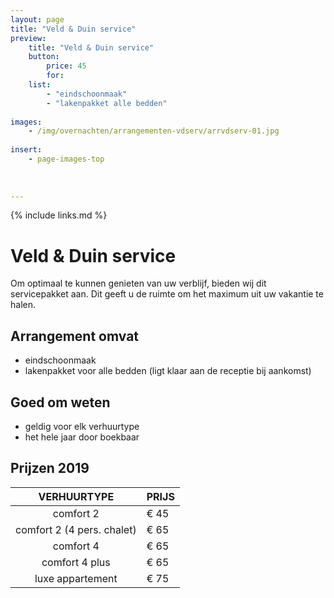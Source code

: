 ```yaml
---
layout: page
title: "Veld & Duin service"
preview: 
    title: "Veld & Duin service"
    button:
        price: 45
        for: 
    list:
        - "eindschoonmaak"
        - "lakenpakket alle bedden"
    
images:
    - /img/overnachten/arrangementen-vdserv/arrvdserv-01.jpg
    
insert:
    - page-images-top
    
    
    
---
```


{% include links.md %}


# Veld & Duin service

Om optimaal te kunnen genieten van uw verblijf, bieden wij dit servicepakket aan. Dit geeft u de ruimte om het maximum uit uw vakantie te halen.

## Arrangement omvat
- eindschoonmaak
- lakenpakket voor alle bedden (ligt klaar aan de receptie bij aankomst)

## Goed om weten
- geldig voor elk verhuurtype
- het hele jaar door boekbaar


## Prijzen 2019

VERHUURTYPE         | PRIJS
:------------------:|:-----------          
comfort 2           |€ 45 
comfort 2 (4 pers. chalet)|€ 65  
comfort 4           |€ 65         
comfort 4 plus      |€ 65  
luxe appartement    |€ 75         
        




